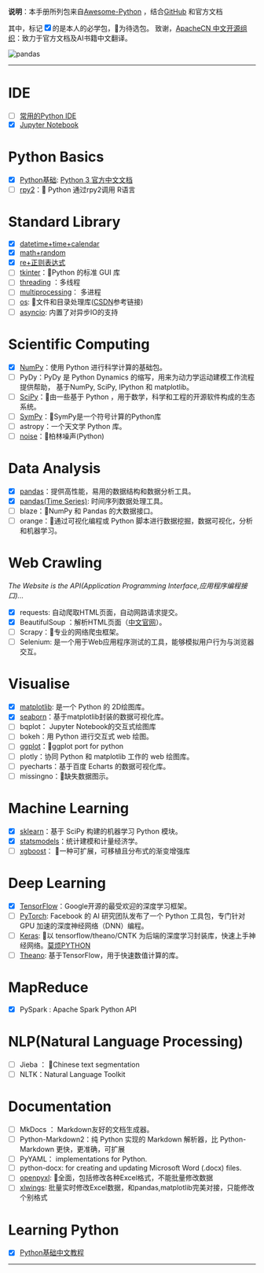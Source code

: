 
**说明**：本手册所列包来自[Awesome-Python](https://awesome-python.com/) ，结合[GitHub](https://github.com/) 和官方文档

其中，标记<input type="checkbox" checked='checked' />的是本人的必学包，:yellow_heart:为待选包。
致谢，[ApacheCN 中文开源组织](http://www.apachecn.org/#)：致力于官方文档及AI书籍中文翻译。

![pandas](https://img-blog.csdn.net/20180529161029919?watermark/2/text/aHR0cHM6Ly9ibG9nLmNzZG4ubmV0L3FxXzQxNTE4Mjc3/font/5a6L5L2T/fontsize/400/fill/I0JBQkFCMA==/dissolve/70)

------


# IDE

  - [ ] [常用的Python IDE][ide]
  - [x] [Jupyter Notebook][Jupyter]

[ide]: https://wilenwu.github.io/posts/python/PythonNotebook(Python-Basics)--common-editor.html
[Jupyter]: https://wilenwu.github.io/posts/python/PythonNotebook(Python-Basics)--Jupyter-Notebook.html

# Python Basics

  - [x] [Python基础][Base]: [Python 3 官方中文文档](base_doc)
  - [ ] [rpy2][rpy2]：:yellow_heart: Python 通过rpy2调用 R语言

[Base]: https://wilenwu.github.io/posts/python/PythonNotebook(Python-Basics)--Python-base.html
[base_doc]: https://docs.python.org/zh-cn/3/
[rpy2]: https://wilenwu.github.io/posts/python/PythonNotebook(Python-Basics)--RPy2.html

# Standard Library

  - [x] [datetime+time+calendar][datetime]
  - [x] [math+random][math]
  - [x] [re+正则表达式][re]
  - [ ] [tkinter][tk]：:yellow_heart:Python 的标准 GUI 库
  - [ ] [threading][threading] ：多线程
  - [ ] [multiprocessing][mul]： 多进程
  - [ ] [os][os]: :yellow_heart:文件和目录处理库([CSDN][csdn_os]参考链接)
  - [ ] [asyncio][asyncio]: 内置了对异步IO的支持 

[datetime]: https://wilenwu.github.io/posts/python/PythonNotebook(Standard-Library)--datetime.html
[math]: https://wilenwu.github.io/posts/python/PythonNotebook(Standard-Library)--math+random.html
[re]: https://wilenwu.github.io/posts/python/PythonNotebook(Standard-Library)--re+regular-expression.html
[tk]: http://www.runoob.com/python/python-gui-tkinter.html
[threading]: http://www.runoob.com/python3/python3-multithreading.html
[mul]: http://python.jobbole.com/87760/
[os]: http://www.runoob.com/python/os-file-methods.html
[csdn_os]: https://blog.csdn.net/jinxiaonian11/article/details/78314192
[asyncio]: https://www.liaoxuefeng.com/wiki/0014316089557264a6b348958f449949df42a6d3a2e542c000/001432090954004980bd351f2cd4cc18c9e6c06d855c498000

# Scientific Computing

  - [x] [NumPy][NumPy]：使用 Python 进行科学计算的基础包。
  - [ ] PyDy：PyDy 是 Python Dynamics 的缩写，用来为动力学运动建模工作流程提供帮助， 基于NumPy, SciPy, IPython 和 matplotlib。
  - [ ] [SciPy][SciPy]：:yellow_heart:由一些基于 Python ，用于数学，科学和工程的开源软件构成的生态系统。
  - [ ] [SymPy][SymPy]：:yellow_heart:SymPy是一个符号计算的Python库
  - [ ] astropy：一个天文学 Python 库。
  - [ ] [noise][noise]：:yellow_heart:柏林噪声(Python)

[NumPy]: https://wilenwu.github.io/posts/python/PythonNotebook(Scientific-Computing)--numpy.html
[SciPy]: https://wilenwu.github.io/posts/python/PythonNotebook(Scientific-Computing)--scipy.html
[SymPy]: https://wilenwu.github.io/posts/python/PythonNotebook(Scientific-Computing)--SymPy.html
[noise]: https://wilenwu.github.io/posts/python/PerlinNoise(Python).html

# Data Analysis

  - [x] [pandas][pandas]：提供高性能，易用的数据结构和数据分析工具。
  - [x] [pandas(Time Series)][time series]: 时间序列数据处理工具。
  - [ ] blaze：:yellow_heart:NumPy 和 Pandas 的大数据接口。
  - [ ] orange：:yellow_heart:通过可视化编程或 Python 脚本进行数据挖掘，数据可视化，分析和机器学习。

[pandas]: https://wilenwu.github.io/posts/python/PythonNotebook(Data-Analysis)--pandas.html
[Time Series]: https://wilenwu.github.io/posts/python/PythonNotebook(Time-Series)--pandas(TimeSeries).html

# Web Crawling
*The Website is the API(Application Programming Interface,应用程序编程接口)...*

  - [x] requests: 自动爬取HTML页面，自动网路请求提交。
  - [x] BeautifulSoup ：解析HTML页面（[中文官网][bs4]）。
  - [ ] Scrapy：:yellow_heart:专业的网络爬虫框架。
  - [ ] Selenium: 是一个用于Web应用程序测试的工具，能够模拟用户行为与浏览器交互。

[bs4]: https://www.crummy.com/software/BeautifulSoup/bs4/doc.zh/

# Visualise

  - [x] [matplotlib][matplotlib]: 是一个 Python 的 2D绘图库。
  - [x] [seaborn][seaborn]：基于matplotlib封装的数据可视化库。
  - [ ] bqplot： Jupyter Notebook的交互式绘图库
  - [ ] bokeh：用 Python 进行交互式 web 绘图。
  - [ ] [ggplot][ggplot]：:yellow_heart:ggplot port for python
  - [ ] plotly：协同 Python 和 matplotlib 工作的 web 绘图库。
  - [ ] pyecharts：基于百度 Echarts 的数据可视化库。
  - [ ] missingno：:yellow_heart:缺失数据图示。

[matplotlib]: https://wilenwu.github.io/posts/python/PythonNotebook(Visualise)--matplotlib.html
[seaborn]: https://wilenwu.github.io/posts/python/PythonNotebook(Visualise)--seaborn.html
[ggplot]: http://yhat.github.io/ggpy/

# Machine Learning

  - [x] [sklearn][scikit-learn]：基于 SciPy 构建的机器学习 Python 模块。
  - [x] [statsmodels][statsmodels]：统计建模和计量经济学。
  - [ ] [xgboost][xgboost]： :yellow_heart:一种可扩展，可移植且分布式的渐变增强库

[scikit-learn]: https://wilenwu.github.io/posts/python/PythonNotebook(Machine-Learning)--sklearn.html
[statsmodels]: https://blog.csdn.net/qq_41518277/article/details/80275280
[xgboost]: http://xgboost.apachecn.org/#/

# Deep Learning

  - [x] [TensorFlow][TensorFlow]：Google开源的最受欢迎的深度学习框架。
  - [ ] [PyTorch][PyTorch]: Facebook 的 AI 研究团队发布了一个 Python 工具包，专门针对 GPU 加速的深度神经网络（DNN）编程。
  - [ ] [Keras][Keras]: :yellow_heart:以 tensorflow/theano/CNTK 为后端的深度学习封装库，快速上手神经网络。[莫烦PYTHON](https://morvanzhou.github.io/tutorials/machine-learning/theano/)
  - [ ] [Theano][Theano]:  基于TensorFlow，用于快速数值计算的库。

[TensorFlow]: https://tensorflow.google.cn/tutorials/?hl=zh-cn
[PyTorch]: https://blog.csdn.net/u010510350/article/details/72526821
[Keras]: https://tensorflow.google.cn/guide/keras?hl=zh-cn
[Theano]: http://deeplearning.net/software/theano/#

# MapReduce

  - [x] PySpark : Apache Spark Python API

# NLP(Natural Language Processing)

  - [ ] Jieba ： :yellow_heart:Chinese text segmentation
  - [ ] NLTK：Natural Language Toolkit

# Documentation

  - [ ] MkDocs ： Markdown友好的文档生成器。
  - [ ] Python-Markdown2：纯 Python 实现的 Markdown 解析器，比 Python-Markdown 更快，更准确，可扩展
  - [ ] PyYAML： implementations for Python.
  - [ ] python-docx: for creating and updating Microsoft Word (.docx) files.
  - [ ] [openpyxl][op]: :yellow_heart:全面，包括修改各种Excel格式，不能批量修改数据
  - [ ]  [xlwings][xw]: 批量实时修改Excel数据，和pandas,matplotlib完美对接，只能修改个别格式

[op]: https://openpyxl.readthedocs.io/en/stable/usage.html
[xw]: http://docs.xlwings.org/en/stable/quickstart.html

# Learning Python

  - [x] [Python基础中文教程](http://www.pythondoc.com/pythontutorial3/)

-------





